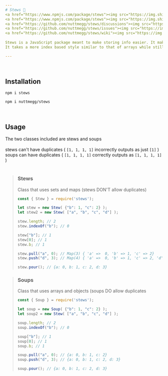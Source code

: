 ```yaml
---
# Stews 🍲
<a href="https://www.npmjs.com/package/stews"><img src="https://img.shields.io/npm/v/stews?style=flat&color=red&logo=npm&logoColor=white" alt="version" />
<a href="https://www.npmjs.com/package/stews"><img src="https://img.shields.io/npm/dt/stews?style=flat&logo=docusign&logoColor=white" alt="downloads" />
<a href="https://github.com/nuttmegg/stews/discussions"><img src="https://img.shields.io/github/discussions/nuttmegg/stews?logo=google%20chat&logoColor=white" alt="discussions" />
<a href="https://github.com/nuttmegg/stews/issues"><img src="https://img.shields.io/github/issues/nuttmegg/stews" alt="issues" />
<a href="https://github.com/nuttmegg/stews/wiki"><img src="https://img.shields.io/badge/docs-stews?color=purple&logo=gitbook&logoColor=white" alt="docs" />
  
Stews is a JavaScript package meant to make storing info easier. It makes two new classes with combinations of elements from arrays, objects, sets and maps.<br><br>
It takes a more index based style similar to that of arrays while still maintaining the style of objects, sets and maps.<br><br>

---
```


<br>

## Installation
```console
npm i stews
```
```console
npm i nuttmegg/stews
```
<br>

## Usage
The two classes included are stews and soups<br><br>
stews can't have duplicates ( `[1, 1, 1, 1]` incorrectly outputs as just `[1]` )<br>
soups can have duplicates ( `[1, 1, 1, 1]` correctly outputs as `[1, 1, 1, 1]` )<br><br>
> ### Stews
> Class that uses sets and maps (stews DON'T allow duplicates)
> ```js
> const { Stew } = require('stews');
> 
> let stew = new Stew( {"b": 1, "c": 2} );
> let stew2 = new Stew( ["a", "b", "c", "d"] );
> 
> stew.length; // 2
> stew.indexOf("b"); // 0
> 
> stew["b"]; // 1
> stew[0]; // 1
> stew.b; // 1
> 
> stew.pull("a", 0); // Map(3) { 'a' =>  0, 'b' => 1, 'c' => 2}
> stew.push("d", 3); // Map(4) { 'a' =>  0, 'b' => 1, 'c' => 2, 'd' => 3}
>
> stew.pour(); // {a: 0, b: 1, c: 2, d: 3}
> ```

> ### Soups
> Class that uses arrays and objects (soups DO allow duplicates
> ```js
> const { Soup } = require('stews');
> 
> let soup = new Soup( {"b": 1, "c": 2} );
> let soup2 = new Stew( ["a", "b", "c", "d"] );
> 
> soup.length; // 2
> soup.indexOf("b"); // 0
>
> soup["b"]; // 1
> soup[0]; // 1
> soup.b; // 1
> 
> soup.pull("a", 0); // {a: 0, b: 1, c: 2}
> soup.push("d", 3); // {a: 0, b: 1, c: 2, d: 3}
>
> soup.pour(); // {a: 0, b: 1, c: 2, d: 3}
> ```
